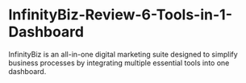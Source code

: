 # InfinityBiz-Review-6-Tools-in-1-Dashboard
InfinityBiz is an all-in-one digital marketing suite designed to simplify business processes by integrating multiple essential tools into one dashboard.
